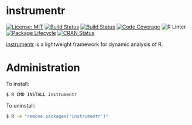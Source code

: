 # instrumentr

<!-- badges: start -->
[![License: MIT](https://img.shields.io/github/license/PRL-PRG/instrumentr)](https://opensource.org/licenses/MIT)
[![Build Status](https://travis-ci.com/PRL-PRG/instrumentr.svg?branch=master)](https://travis-ci.com/PRL-PRG/instrumentr)
[![Build Status](https://github.com/PRL-PRG/instrumentr/workflows/R-CMD-check/badge.svg)](https://github.com/PRL-PRG/instrumentr/actions)
[![Code Coverage](https://codecov.io/gh/PRL-PRG/instrumentr/branch/master/graph/badge.svg)](https://codecov.io/gh/PRL-PRG/instrumentr)
![R Linter](https://github.com/PRL-PRG/instrumentr/workflows/lint/badge.svg)
[![Package Lifecycle](https://img.shields.io/badge/lifecycle-experimental-orange.svg)](https://www.tidyverse.org/lifecycle/#experimental)
[![CRAN Status](https://www.r-pkg.org/badges/version/instrumentr)](https://cran.r-project.org/package=instrumentr)
<!-- badges: end -->

[instrumentr](https://prl-prg.github.io/instrumentr/) is a lightweight framework for dynamic analysis of R.


# Administration

To install:

```sh
$ R CMD INSTALL instrumentr
```

To uninstall:

```sh
$ R -e "remove.packages('instrumentr')"
```
